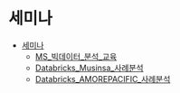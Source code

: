 # 세미나

* [세미나](developer/seminar/)
  * [MS\_빅데이터\_분석\_교육](developer/seminar/MS\_Databricks\_2022\_12\_08.md)
  * [Databricks\_Musinsa\_사례분석](developer/seminar/databricks\_musinsa\_2022\_12\_09.md)
  * [Databricks\_AMOREPACIFIC\_사례분석](developer/seminar/databricks\_amorepacific\_2022\_12\_09.md)
